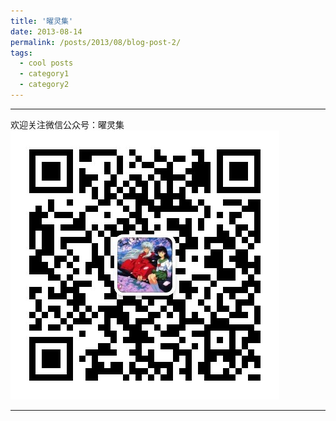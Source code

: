 ```yaml
---
title: '曜灵集'
date: 2013-08-14
permalink: /posts/2013/08/blog-post-2/
tags:
  - cool posts
  - category1
  - category2
---
```



-----

欢迎关注微信公众号：曜灵集
![曜灵集](yaolingji_getqrcode.jpeg)
 
-----
